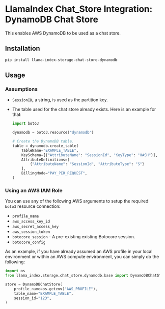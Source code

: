 # LlamaIndex Chat_Store Integration: DynamoDB Chat Store

This enables AWS DynamoDB to be used as a chat store.

## Installation

```bash
pip install llama-index-storage-chat-store-dynamodb
```

## Usage

### Assumptions

- `SessionID`, a string, is used as the partition key.
- The table used for the chat store already exists. Here is an example for that:

  ```python
  import boto3

  dynamodb = boto3.resource("dynamodb")

  # Create the DynamoDB table.
  table = dynamodb.create_table(
      TableName="EXAMPLE_TABLE",
      KeySchema=[{"AttributeName": "SessionId", "KeyType": "HASH"}],
      AttributeDefinitions=[
          {"AttributeName": "SessionId", "AttributeType": "S"}
      ],
      BillingMode="PAY_PER_REQUEST",
  )
  ```

### Using an AWS IAM Role

You can use any of the following AWS arguments to setup the required `boto3` resource connection:

- `profile_name`
- `aws_access_key_id`
- `aws_secret_access_key`
- `aws_session_token`
- `botocore_session` - A pre-existing existing Botocore session.
- `botocore_config`

As an example, if you have already assumed an AWS profile in your local environment or within an AWS compute
environment, you can simply do the following:

```python
import os
from llama_index.storage.chat_store.dynamodb.base import DynamoDBChatStore

store = DynamoDBChatStore(
    profile_name=os.getenv("AWS_PROFILE"),
    table_name="EXAMPLE_TABLE",
    session_id="123",
)
```
